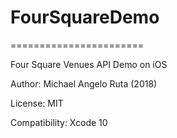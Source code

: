 # FourSquareDemo
=======================

Four Square Venues API Demo on iOS

Author: Michael Angelo Ruta (2018)

License: MIT

Compatibility: Xcode 10
